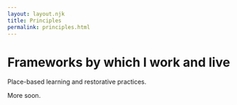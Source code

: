 ```yaml
---
layout: layout.njk
title: Principles
permalink: principles.html
---
```


# Frameworks by which I work and live

Place-based learning and restorative practices.

More soon.